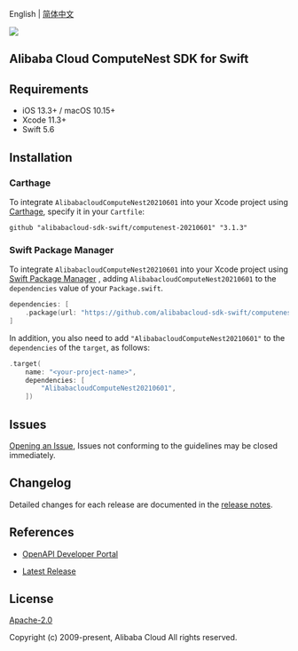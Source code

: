 English | [简体中文](README-CN.md)

![](https://aliyunsdk-pages.alicdn.com/icons/AlibabaCloud.svg)

## Alibaba Cloud ComputeNest SDK for Swift

## Requirements

- iOS 13.3+ / macOS 10.15+
- Xcode 11.3+
- Swift 5.6

## Installation

### Carthage

To integrate `AlibabacloudComputeNest20210601` into your Xcode project using [Carthage](https://github.com/Carthage/Carthage), specify it in your `Cartfile`:

```ogdl
github "alibabacloud-sdk-swift/computenest-20210601" "3.1.3"
```

### Swift Package Manager

To integrate `AlibabacloudComputeNest20210601` into your Xcode project using [Swift Package Manager](https://swift.org/package-manager/) , adding `AlibabacloudComputeNest20210601` to the `dependencies` value of your `Package.swift`.

```swift
dependencies: [
    .package(url: "https://github.com/alibabacloud-sdk-swift/computenest-20210601.git", from: "3.1.3")
]
```

In addition, you also need to add `"AlibabacloudComputeNest20210601"` to the `dependencies` of the `target`, as follows:

```swift
.target(
    name: "<your-project-name>",
    dependencies: [
        "AlibabacloudComputeNest20210601",
    ])
```

## Issues

[Opening an Issue](https://github.com/alibabacloud-sdk-swift/computenest-20210601/issues/new), Issues not conforming to the guidelines may be closed immediately.

## Changelog

Detailed changes for each release are documented in the [release notes](./ChangeLog.txt).

## References

* [OpenAPI Developer Portal](https://next.api.alibabacloud.com/home)
- [Latest Release](https://github.com/alibabacloud-sdk-swift/computenest-20210601)

## License

[Apache-2.0](http://www.apache.org/licenses/LICENSE-2.0)

Copyright (c) 2009-present, Alibaba Cloud All rights reserved.
